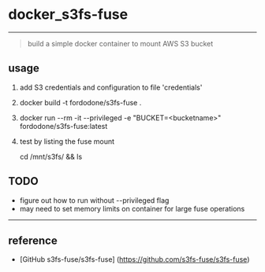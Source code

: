 # docker_s3fs-fuse
----
>build a simple docker container to mount AWS S3 bucket

## usage
1) add S3 credentials and configuration to file 'credentials'

2) docker build -t fordodone/s3fs-fuse .

3) docker run --rm -it --privileged -e "BUCKET=\<bucketname\>" fordodone/s3fs-fuse:latest

4) test by listing the fuse mount

     cd /mnt/s3fs/<bucketname> && ls

## TODO
* figure out how to run without --privileged flag
* may need to set memory limits on container for large fuse operations

----
## reference
* [GitHub s3fs-fuse/s3fs-fuse] (https://github.com/s3fs-fuse/s3fs-fuse)

